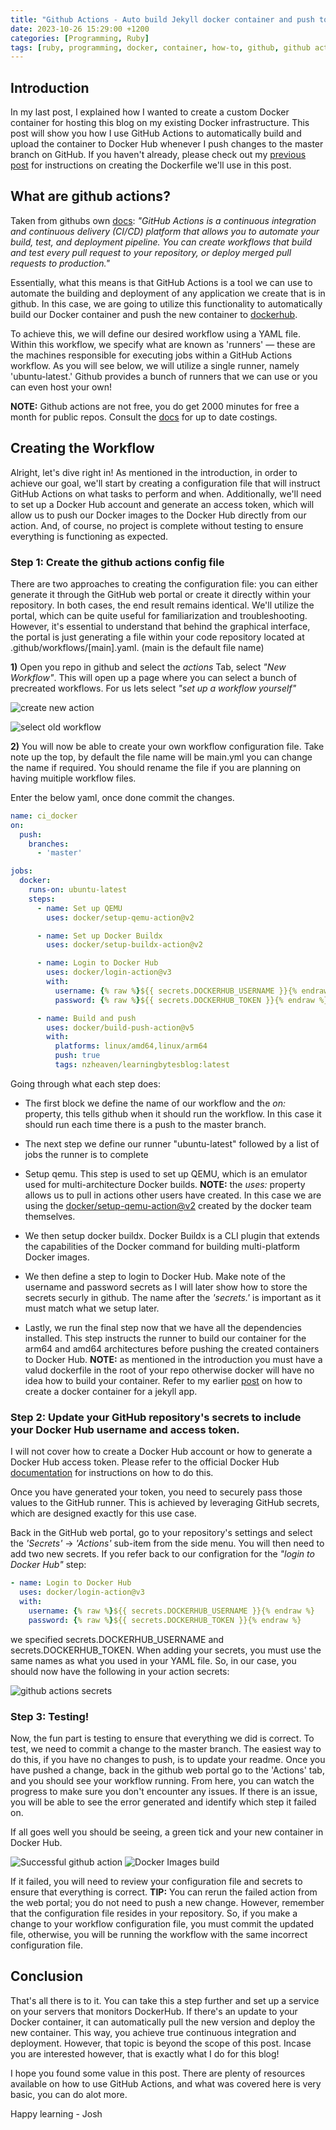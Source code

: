 ```yaml
---
title: "Github Actions - Auto build Jekyll docker container and push to Docker Hub"
date: 2023-10-26 15:29:00 +1200
categories: [Programming, Ruby]
tags: [ruby, programming, docker, container, how-to, github, github actions,ci/cd]
---
```

## Introduction

In my last post, I explained how I wanted to create a custom Docker container for hosting this blog on my existing Docker infrastructure. This post will show you how I use GitHub Actions to automatically build and upload the container to Docker Hub whenever I push changes to the master branch on GitHub. If you haven't already, please check out my [previous post](/posts/Dockerizing-Jekyll-app/) for instructions on creating the Dockerfile we'll use in this post.

## What are github actions?

Taken from githubs own [docs](https://docs.github.com/en/actions/learn-github-actions/understanding-github-actions): *"GitHub Actions is a continuous integration and continuous delivery (CI/CD) platform that allows you to automate your build, test, and deployment pipeline. You can create workflows that build and test every pull request to your repository, or deploy merged pull requests to production."*

Essentially, what this means is that GitHub Actions is a tool we can use to automate the building and deployment of any application we create that is in github. In this case, we are going to utilize this functionality to automatically build our Docker container and push the new container to [dockerhub](https://hub.docker.com/).

To achieve this, we will define our desired workflow using a YAML file. Within this workflow, we specify what are known as 'runners' — these are the machines responsible for executing jobs within a GitHub Actions workflow. As you will see below, we will utilize a single runner, namely 'ubuntu-latest.' Github provides a bunch of runners that we can use or you can even host your own!

**NOTE:** Github actions are not free, you do get 2000 minutes for free a month for public repos. Consult the [docs](https://docs.github.com/en/billing/managing-billing-for-github-actions/about-billing-for-github-actions) for up to date costings.

## Creating the Workflow

Alright, let's dive right in! As mentioned in the introduction, in order to achieve our goal, we'll start by creating a configuration file that will instruct GitHub Actions on what tasks to perform and when. Additionally, we'll need to set up a Docker Hub account and generate an access token, which will allow us to  push our Docker images to the Docker Hub directly from our action. And, of course, no project is complete without testing to ensure everything is functioning as expected.

### Step 1: Create the github actions config file

There are two approaches to creating the configuration file: you can either generate it through the GitHub web portal or create it directly within your repository. In both cases, the end result remains identical. We'll utilize the portal, which can be quite useful for familiarization and troubleshooting. However, it's essential to understand that behind the graphical interface, the portal is just generating a file within your code repository located at .github/workflows/[main].yaml. (main is the default file name)

**1)** Open you repo in github and select the *actions* Tab, select *"New Workflow"*. This will open up a page where you can select a bunch of precreated workflows. For us lets select *"set up a workflow yourself"*

![create new action](/assets/images/2023/github_actions_new_Action.png)

![select old workflow](/assets/images/2023/github_actions_select_new_workflow.png)

**2)** You will now be able to create your own workflow configuration file. Take note up the top, by default the file name will be main.yml you can change the name if required. You should rename the file if you are planning on having muitiple workflow files.

Enter the below yaml, once done commit the changes.

```yaml
name: ci_docker
on:
  push:
    branches:
      - 'master'

jobs:
  docker:
    runs-on: ubuntu-latest
    steps:
      - name: Set up QEMU
        uses: docker/setup-qemu-action@v2

      - name: Set up Docker Buildx
        uses: docker/setup-buildx-action@v2

      - name: Login to Docker Hub
        uses: docker/login-action@v3
        with:
          username: {% raw %}${{ secrets.DOCKERHUB_USERNAME }}{% endraw %}
          password: {% raw %}${{ secrets.DOCKERHUB_TOKEN }}{% endraw %}

      - name: Build and push
        uses: docker/build-push-action@v5
        with:
          platforms: linux/amd64,linux/arm64
          push: true
          tags: nzheaven/learningbytesblog:latest
```
Going through what each step does:

- The first block we define the name of our workflow and the *on:* property, this tells github when it should run the workflow. In this case it should run each time there is a push to the master branch.

- The next step we define our runner "ubuntu-latest" followed by a list of jobs the runner is to complete

- Setup qemu. This step is used to set up QEMU, which is an emulator used for multi-architecture Docker builds. **NOTE:** the *uses:* property allows us to pull in  actions other users have created. In this case we are using the [docker/setup-qemu-action@v2](https://github.com/docker/setup-qemu-action) created by the docker team themselves.

- We then setup docker buildx. Docker Buildx is a CLI plugin that extends the capabilities of the Docker command for building multi-platform Docker images.

- We then define a step to login to Docker Hub. Make note of the username and password secrets as I will later show how to store the secrets securly in github. The name after the *'secrets.'* is important as it must match what we setup later.

- Lastly, we run the final step now that we have all the dependencies installed. This step instructs the runner to build our container for the arm64 and amd64 architectures before pushing the created containers to Docker Hub. **NOTE:** as mentioned in the introduction you must have a valud dockerfile in the root of your repo otherwise docker will have no idea how to build your container. Refer to my earlier [post](/posts/Dockerizing-Jekyll-app/) on how to create a docker container for a jekyll app. 

### Step 2: Update your GitHub repository's secrets to include your Docker Hub username and access token.

I will not cover how to create a Docker Hub account or how to generate a Docker Hub access token. Please refer to the official Docker Hub [documentation](https://docs.docker.com/security/for-developers/access-tokens/) for instructions on how to do this.

Once you have generated your token, you need to securely pass those values to the GitHub runner. This is achieved by leveraging GitHub secrets, which are designed exactly for this use case.

Back in the GitHub web portal, go to your repository's settings and select the *'Secrets'* -> *'Actions'* sub-item from the side menu. You will then need to add two new secrets. If you refer back to our configration for the *"login to Docker Hub"* step:

```yaml
- name: Login to Docker Hub
  uses: docker/login-action@v3
  with:
    username: {% raw %}${{ secrets.DOCKERHUB_USERNAME }}{% endraw %}
    password: {% raw %}${{ secrets.DOCKERHUB_TOKEN }}{% endraw %}
```

we specified secrets.DOCKERHUB_USERNAME and secrets.DOCKERHUB_TOKEN. When adding your secrets, you must use the same names as what you used in your YAML file. So, in our case, you should now have the following in your action secrets:

![github actions secrets](/assets/images/2023/github_actions_secrets.png)

### Step 3: Testing!

Now, the fun part is testing to ensure that everything we did is correct. To test, we need to commit a change to the master branch. The easiest way to do this, if you have no changes to push, is to update your readme. Once you have pushed a change, back in the github web portal go to the 'Actions' tab, and you should see your workflow running. From here, you can watch the progress to make sure you don't encounter any issues. If there is an issue, you will be able to see the error generated and identify which step it failed on.

If all goes well you should be seeing, a green tick and your new container in Docker Hub.

![Successful github action](/assets/images/2023/github_actions_successful.png)
![Docker Images build](/assets/images/2023/github_action_docker_images_build.png)

If it failed, you will need to review your configuration file and secrets to ensure that everything is correct. **TIP:** You can rerun the failed action from the web portal; you do not need to push a new change. However, remember that the configuration file resides in your repository. So, if you make a change to your workflow configuration file, you must commit the updated file, otherwise, you will be running the workflow with the same incorrect configuration file.

## Conclusion
That's all there is to it. You can take this a step further and set up a service on your servers that monitors DockerHub. If there's an update to your Docker container, it can automatically pull the new version and deploy the new container. This way, you achieve true continuous integration and deployment. However, that topic is beyond the scope of this post. Incase you are interested however, that is exactly what I do for this blog!

I hope you found some value in this post. There are plenty of resources available on how to use GitHub Actions, and what was covered here is very basic, you can do alot more.  

Happy learning - Josh
